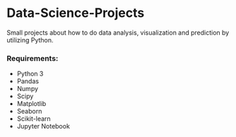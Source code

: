 # Data-Science-Projects

Small projects about how to do data analysis, visualization and prediction by utilizing Python.

### Requirements:
* Python 3
* Pandas
* Numpy
* Scipy
* Matplotlib
* Seaborn
* Scikit-learn
* Jupyter Notebook
